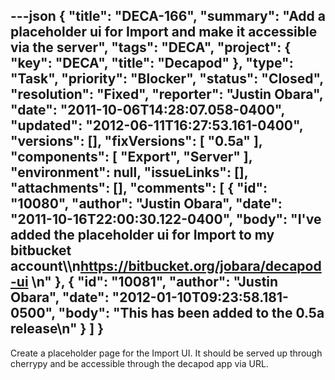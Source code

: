 ---json
{
  "title": "DECA-166",
  "summary": "Add a placeholder ui for Import and make it accessible via the server",
  "tags": "DECA",
  "project": {
    "key": "DECA",
    "title": "Decapod"
  },
  "type": "Task",
  "priority": "Blocker",
  "status": "Closed",
  "resolution": "Fixed",
  "reporter": "Justin Obara",
  "date": "2011-10-06T14:28:07.058-0400",
  "updated": "2012-06-11T16:27:53.161-0400",
  "versions": [],
  "fixVersions": [
    "0.5a"
  ],
  "components": [
    "Export",
    "Server"
  ],
  "environment": null,
  "issueLinks": [],
  "attachments": [],
  "comments": [
    {
      "id": "10080",
      "author": "Justin Obara",
      "date": "2011-10-16T22:00:30.122-0400",
      "body": "I've added the placeholder ui for Import to my bitbucket account\\\n<https://bitbucket.org/jobara/decapod-ui>&#x20;\n"
    },
    {
      "id": "10081",
      "author": "Justin Obara",
      "date": "2012-01-10T09:23:58.181-0500",
      "body": "This has been added to the 0.5a release\n"
    }
  ]
}
---
Create a placeholder page for the Import UI. It should be served up through cherrypy and be accessible through the decapod app via URL.

        